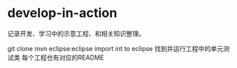 # develop-in-action
记录开发、学习中的示意工程、和相关知识整理。

git clone 
mvn eclipse:eclipse
import int to eclipse
找到并运行工程中的单元测试类
每个工程也有对应的README
